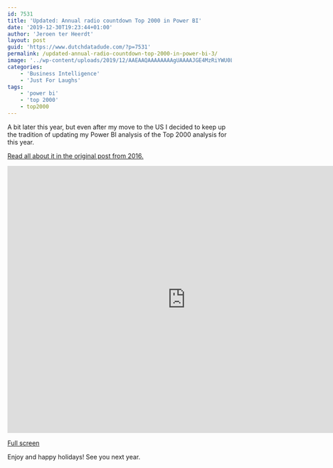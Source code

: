 ```yaml
---
id: 7531
title: 'Updated: Annual radio countdown Top 2000 in Power BI'
date: '2019-12-30T19:23:44+01:00'
author: 'Jeroen ter Heerdt'
layout: post
guid: 'https://www.dutchdatadude.com/?p=7531'
permalink: /updated-annual-radio-countdown-top-2000-in-power-bi-3/
image: '../wp-content/uploads/2019/12/AAEAAQAAAAAAAAgUAAAAJGE4MzRiYWU0LTlmZDgtNDc0OS1hYjg4LWJkMjEwM2IxMTY3MA.jpg'
categories:
    - 'Business Intelligence'
    - 'Just For Laughs'
tags:
    - 'power bi'
    - 'top 2000'
    - top2000
---
```


<!-- wp:paragraph -->
<p>A bit later this year, but even after my move to the US I decided to keep up the tradition of updating my Power BI analysis of the Top 2000 analysis for this year.</p>
<!-- /wp:paragraph -->

<!-- wp:paragraph -->
<p> <a href="http://www.dutchdatadude.com/top-2000-in-power-bi/">Read all about it in the original post from 2016.</a> </p>
<!-- /wp:paragraph -->

<!-- wp:paragraph -->
<p><iframe width="800" height="600" src="https://msit.powerbi.com/view?r=eyJrIjoiMmM1OGUxZWItNzU0OS00ZDljLWEzMzQtMGM2NTM2MGQzYzEyIiwidCI6IjcyZjk4OGJmLTg2ZjEtNDFhZi05MWFiLTJkN2NkMDExZGI0NyIsImMiOjV9" frameborder="0" allowfullscreen="allowfullscreen"></iframe></p>
<!-- /wp:paragraph -->

<!-- wp:paragraph -->
<p><a href="https://msit.powerbi.com/view?r=eyJrIjoiMmM1OGUxZWItNzU0OS00ZDljLWEzMzQtMGM2NTM2MGQzYzEyIiwidCI6IjcyZjk4OGJmLTg2ZjEtNDFhZi05MWFiLTJkN2NkMDExZGI0NyIsImMiOjV9">Full screen</a></p>
<!-- /wp:paragraph -->

<!-- wp:paragraph -->
<p>Enjoy and happy holidays! See you next year.</p>
<!-- /wp:paragraph -->